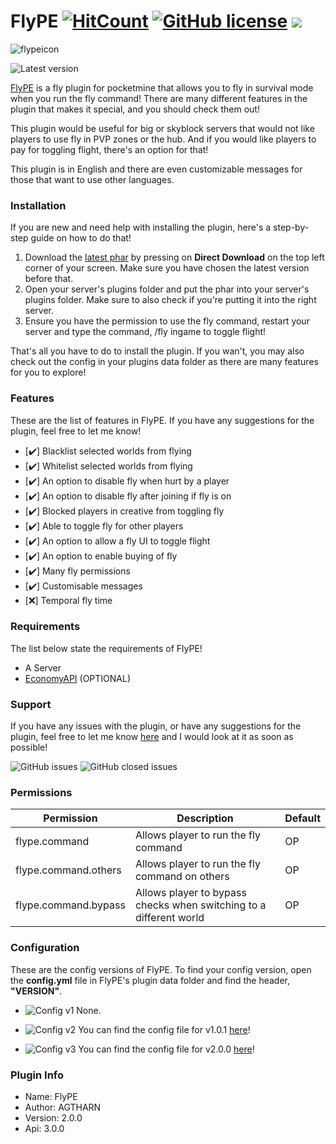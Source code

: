 # FlyPE [![HitCount](http://hits.dwyl.com/AGTHARN/FlyPE/master.svg)](http://hits.dwyl.com/AGTHARN/FlyPE/master) [![GitHub license](https://img.shields.io/github/license/AGTHARN/FlyPE)](https://github.com/AGTHARN/FlyPE/blob/master/LICENSE) [![](https://poggit.pmmp.io/shield.state/FlyPE)](https://poggit.pmmp.io/p/FlyPE)
![flypeicon](https://user-images.githubusercontent.com/63234276/83245243-0b6bb180-a1d3-11ea-9a01-3eb2fcb60115.jpg)

![Latest version](https://img.shields.io/badge/Version-v2.0.0-orange?style=for-the-badge)

[FlyPE](https://poggit.pmmp.io/p/FlyPE/1.0.1) is a fly plugin for pocketmine that allows you to fly in survival mode when you run the fly command! There are many different features in the plugin that makes it special, and you should check them out!

This plugin would be useful for big or skyblock servers that would not like players to use fly in PVP zones or the hub. And if you would like players to pay for toggling flight, there's an option for that!
 
This plugin is in English and there are even customizable messages for those that want to use other languages.

### Installation
If you are new and need help with installing the plugin, here's a step-by-step guide on how to do that!

1. Download the [latest phar](https://poggit.pmmp.io/r/88988/FlyPE.phar) by pressing on **Direct Download** on the top left corner of your screen. Make sure you have chosen the latest version before that.
2. Open your server's plugins folder and put the phar into your server's plugins folder. Make sure to also check if you're putting it into the right server. 
3. Ensure you have the permission to use the fly command, restart your server and type the command, /fly ingame to toggle flight!

That's all you have to do to install the plugin. If you wan't, you may also check out the config in your plugins data folder as there are many features for you to explore!

### Features
These are the list of features in FlyPE. If you have any suggestions for the plugin, feel free to let me know!

- [✔️] Blacklist selected worlds from flying
- [✔️] Whitelist selected worlds from flying
- [✔️] An option to disable fly when hurt by a player
- [✔️] An option to disable fly after joining if fly is on
- [✔️] Blocked players in creative from toggling fly
- [✔️] Able to toggle fly for other players
- [✔️] An option to allow a fly UI to toggle flight
- [✔️] An option to enable buying of fly
- [✔️] Many fly permissions
- [✔️] Customisable messages
- [❌] Temporal fly time

### Requirements
The list below state the requirements of FlyPE!

+ A Server
+ [EconomyAPI](https://poggit.pmmp.io/p/EconomyAPI/5.7.2) (OPTIONAL)

### Support
If you have any issues with the plugin, or have any suggestions for the plugin, feel free to let me know [here](https://github.com/AGTHARN/FlyPE/issues) and I would look at it as soon as possible!

![GitHub issues](https://img.shields.io/github/issues/AGTHARN/FlyPE?style=for-the-badge) ![GitHub closed issues](https://img.shields.io/github/issues-closed/AGTHARN/FlyPE?style=for-the-badge)

### Permissions
Permission           | Description                                                        | Default |
-------------------- | ------------------------------------------------------------------ | ------- |
flype.command        | Allows player to run the fly command                               | OP      |
flype.command.others | Allows player to run the fly command on others                     | OP      |
flype.command.bypass | Allows player to bypass checks when switching to a different world | OP      |

### Configuration
These are the config versions of FlyPE. To find your config version, open the **config.yml** file in FlyPE's plugin data folder and find the header, **"VERSION"**.

+ ![Config v1](https://img.shields.io/badge/Config-v1-orange?style=for-the-badge)
None.

+ ![Config v2](https://img.shields.io/badge/Config-v2-orange?style=for-the-badge)
You can find the config file for v1.0.1 [here](https://pastebin.com/raw/RD19kW5s)!

+ ![Config v3](https://img.shields.io/badge/Config-v3-orange?style=for-the-badge)
You can find the config file for v2.0.0 [here](https://pastebin.com/raw/qgu9u1eJ)!

### Plugin Info
+ Name: FlyPE
+ Author: AGTHARN
+ Version: 2.0.0
+ Api: 3.0.0
